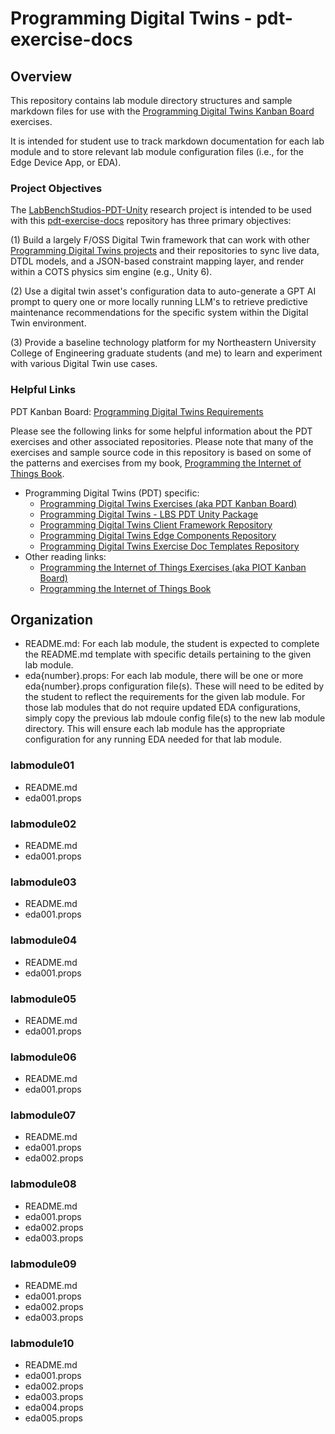 # Programming Digital Twins - pdt-exercise-docs

## Overview

This repository contains lab module directory structures and sample markdown files for use with the [Programming Digital Twins Kanban Board](https://github.com/orgs/programming-digital-twins/projects/1) exercises.

It is intended for student use to track markdown documentation for each lab module and to store relevant lab module configuration files (i.e., for the Edge Device App, or EDA).

### Project Objectives

The [LabBenchStudios-PDT-Unity](https://github.com/programming-digital-twins/LabBenchStudios-PDT-Unity) research project is intended to be used with this [pdt-exercise-docs](https://github.com/programming-digital-twins/pdt-exercise-docs) repository has three primary objectives:

(1) Build a largely F/OSS Digital Twin framework that can work with other [Programming Digital Twins projects](https://github.com/programming-digital-twins) and their repositories to sync live data, DTDL models, and a JSON-based constraint mapping layer, and render within a COTS physics sim engine (e.g., Unity 6).

(2) Use a digital twin asset's configuration data to auto-generate a GPT AI prompt to query one or more locally running LLM's to retrieve predictive maintenance recommendations for the specific system within the Digital Twin environment.

(3) Provide a baseline technology platform for my Northeastern University College of Engineering graduate students (and me) to learn and experiment with various Digital Twin use cases.

### Helpful Links

PDT Kanban Board: [Programming Digital Twins Requirements](https://github.com/orgs/programming-digital-twins/projects/1)

Please see the following links for some helpful information about the PDT exercises and other associated repositories. Please note that many of the exercises and sample source code in this repository is based on some of the patterns and exercises from my book, [Programming the Internet of Things Book](https://learning.oreilly.com/library/view/programming-the-internet/9781492081401/).
 - Programming Digital Twins (PDT) specific:
   - [Programming Digital Twins Exercises (aka PDT Kanban Board)](https://github.com/orgs/programming-digital-twins/projects/1)
   - [Programming Digital Twins - LBS PDT Unity Package](https://github.com/programming-digital-twins/LabBenchStudios-PDT-Unity/)
   - [Programming Digital Twins Client Framework Repository](https://github.com/programming-digital-twins/pdt-cfw-components)
   - [Programming Digital Twins Edge Components Repository](https://github.com/programming-digital-twins/pdt-edge-components)
   - [Programming Digital Twins Exercise Doc Templates Repository](https://github.com/programming-digital-twins/pdt-exercise-docs)
 - Other reading links:
   - [Programming the Internet of Things Exercises (aka PIOT Kanban Board)](https://github.com/orgs/programming-the-iot/projects/5)
   - [Programming the Internet of Things Book](https://learning.oreilly.com/library/view/programming-the-internet/9781492081401/)

## Organization

- README.md: For each lab module, the student is expected to complete the README.md template with specific details pertaining to the given lab module.
- eda{number}.props: For each lab module, there will be one or more eda{number}.props configuration file(s). These will need to be edited by the student to reflect the requirements for the given lab module. For those lab modules that do not require updated EDA configurations, simply copy the previous lab mdoule config file(s) to the new lab module directory. This will ensure each lab module has the appropriate configuration for any running EDA needed for that lab module.

### labmodule01
- README.md
- eda001.props

### labmodule02
- README.md
- eda001.props

### labmodule03
- README.md
- eda001.props

### labmodule04
- README.md
- eda001.props

### labmodule05
- README.md
- eda001.props

### labmodule06
- README.md
- eda001.props

### labmodule07
- README.md
- eda001.props
- eda002.props

### labmodule08
- README.md
- eda001.props
- eda002.props
- eda003.props

### labmodule09
- README.md
- eda001.props
- eda002.props
- eda003.props

### labmodule10
- README.md
- eda001.props
- eda002.props
- eda003.props
- eda004.props
- eda005.props
